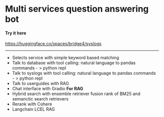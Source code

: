 # Multi services question answering bot

#### Try it here

https://huggingface.co/spaces/bridge4/syslogs

---

- Selects service with simple keyword based matching
- Talk to database with tool calling: natural language to pandas commands - > python repl
- Talk to syslogs with tool calling: natural language to pandas commands - > python repl
- Talk to userguides with RAG
- Chat interface with Gradio
**For RAG**
- Hybrid search with ensemble retriever fusion rank of BM25 and semanctic search retrievers
- Rerank with Cohere
- Langchain LCEL RAG

